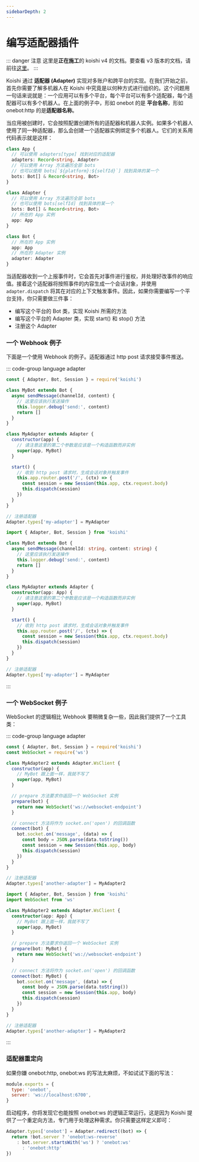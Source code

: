 ```yaml
---
sidebarDepth: 2
---
```


# 编写适配器插件

::: danger 注意
这里是**正在施工**的 koishi v4 的文档。要查看 v3 版本的文档，请前往[这里](/)。
:::

Koishi 通过 **适配器 (Adapter)** 实现对多账户和跨平台的实现。在我们开始之前，首先你需要了解多机器人在 Koishi 中究竟是以何种方式进行组织的。这个问题用一句话来说就是：一个应用可以有多个平台，每个平台可以有多个适配器，每个适配器可以有多个机器人。在上面的例子中，形如 onebot 的是 **平台名称**，形如 onebot:http 的是**适配器名称**。

当应用被创建时，它会按照配置创建所有的适配器和机器人实例。如果多个机器人使用了同一种适配器，那么会创建一个适配器实例绑定多个机器人。它们的关系用代码表示就是这样：

```ts
class App {
  // 可以使用 adapters[type] 找到对应的适配器
  adapters: Record<string, Adapter>
  // 可以使用 Array 方法遍历全部 bots
  // 也可以使用 bots[`${platform}:${selfId}`] 找到具体的某一个
  bots: Bot[] & Record<string, Bot>
}

class Adapter {
  // 可以使用 Array 方法遍历全部 bots
  // 也可以使用 bots[selfId] 找到具体的某一个
  bots: Bot[] & Record<string, Bot>
  // 所在的 App 实例
  app: App
}

class Bot {
  // 所在的 App 实例
  app: App
  // 所在的 Adapter 实例
  adapter: Adapter
}
```

当适配器收到一个上报事件时，它会首先对事件进行鉴权，并处理好改事件的响应值。接着这个适配器将按照事件的内容生成一个会话对象，并使用 `adapter.dispatch` 将其在对应的上下文触发事件。因此，如果你需要编写一个平台支持，你只需要做三件事：

- 编写这个平台的 Bot 类，实现 Koishi 所需的方法
- 编写这个平台的 Adapter 类，实现 start() 和 stop() 方法
- 注册这个 Adapter

### 一个 Webhook 例子

下面是一个使用 Webhook 的例子。适配器通过 http post 请求接受事件推送。

::: code-group language adapter
```js
const { Adapter, Bot, Session } = require('koishi')

class MyBot extends Bot {
  async sendMessage(channelId, content) {
    // 这里应该执行发送操作
    this.logger.debug('send:', content)
    return []
  }
}

class MyAdapter extends Adapter {
  constructor(app) {
    // 请注意这里的第二个参数是应该是一个构造函数而非实例
    super(app, MyBot)
  }

  start() {
    // 收到 http post 请求时，生成会话对象并触发事件
    this.app.router.post('/', (ctx) => {
      const session = new Session(this.app, ctx.request.body)
      this.dispatch(session)
    })
  }
}

// 注册适配器
Adapter.types['my-adapter'] = MyAdapter
```
```ts
import { Adapter, Bot, Session } from 'koishi'

class MyBot extends Bot {
  async sendMessage(channelId: string, content: string) {
    // 这里应该执行发送操作
    this.logger.debug('send:', content)
    return []
  }
}

class MyAdapter extends Adapter {
  constructor(app: App) {
    // 请注意这里的第二个参数是应该是一个构造函数而非实例
    super(app, MyBot)
  }

  start() {
    // 收到 http post 请求时，生成会话对象并触发事件
    this.app.router.post('/', (ctx) => {
      const session = new Session(this.app, ctx.request.body)
      this.dispatch(session)
    })
  }
}

// 注册适配器
Adapter.types['my-adapter'] = MyAdapter
```
:::

### 一个 WebSocket 例子

WebSocket 的逻辑相比 Webhook 要稍微复杂一些，因此我们提供了一个工具类：

::: code-group language adapter
```js
const { Adapter, Bot, Session } = require('koishi')
const WebSocket = require('ws')

class MyAdapter2 extends Adapter.WsClient {
  constructor(app) {
    // MyBot 跟上面一样，我就不写了
    super(app, MyBot)
  }

  // prepare 方法要求你返回一个 WebSocket 实例
  prepare(bot) {
    return new WebSocket('ws://websocket-endpoint')
  }

  // connect 方法将作为 socket.on('open') 的回调函数
  connect(bot) {
    bot.socket.on('message', (data) => {
      const body = JSON.parse(data.toString())
      const session = new Session(this.app, body)
      this.dispatch(session)
    })
  }
}

// 注册适配器
Adapter.types['another-adapter'] = MyAdapter2
```
```ts
import { Adapter, Bot, Session } from 'koishi'
import WebSocket from 'ws'

class MyAdapter2 extends Adapter.WsClient {
  constructor(app: App) {
    // MyBot 跟上面一样，我就不写了
    super(app, MyBot)
  }

  // prepare 方法要求你返回一个 WebSocket 实例
  prepare(bot: MyBot) {
    return new WebSocket('ws://websocket-endpoint')
  }

  // connect 方法将作为 socket.on('open') 的回调函数
  connect(bot: MyBot) {
    bot.socket.on('message', (data) => {
      const body = JSON.parse(data.toString())
      const session = new Session(this.app, body)
      this.dispatch(session)
    })
  }
}

// 注册适配器
Adapter.types['another-adapter'] = MyAdapter2
```
:::

### 适配器重定向

如果你嫌 onebot:http, onebot:ws 的写法太麻烦，不如试试下面的写法：

```js title="koishi.config.js"
module.exports = {
  type: 'onebot',
  server: 'ws://localhost:6700',
}
```

启动程序，你将发现它也能按照 onebot:ws 的逻辑正常运行。这是因为 Koishi 提供了一个重定向方法，专门用于处理这种需求。你只需要这样定义即可：

```js
Adapter.types['onebot'] = Adapter.redirect((bot) => {
  return !bot.server ? 'onebot:ws-reverse'
    : bot.server.startsWith('ws') ? 'onebot:ws'
      : 'onebot:http'
})
```
